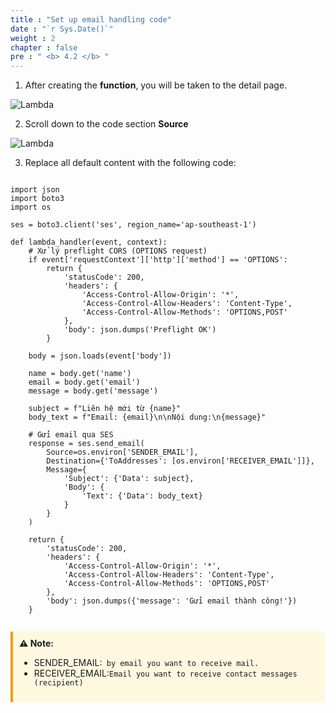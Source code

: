 ```yaml
---
title : "Set up email handling code"
date : "`r Sys.Date()`"
weight : 2
chapter : false
pre : " <b> 4.2 </b> "
---
```



1. After creating the **function**, you will be taken to the detail page.

![Lambda](/images/4.lambda/004.lambda.png)

2. Scroll down to the code section **Source**

![Lambda](/images/4.lambda/005.lambda.png)

3. Replace all default content with the following code:

<pre><code id="emailCode">
import json
import boto3
import os

ses = boto3.client('ses', region_name='ap-southeast-1')

def lambda_handler(event, context):
    # Xử lý preflight CORS (OPTIONS request)
    if event['requestContext']['http']['method'] == 'OPTIONS':
        return {
            'statusCode': 200,
            'headers': {
                'Access-Control-Allow-Origin': '*',
                'Access-Control-Allow-Headers': 'Content-Type',
                'Access-Control-Allow-Methods': 'OPTIONS,POST'
            },
            'body': json.dumps('Preflight OK')
        }

    body = json.loads(event['body'])

    name = body.get('name')
    email = body.get('email')
    message = body.get('message')

    subject = f"Liên hệ mới từ {name}"
    body_text = f"Email: {email}\n\nNội dung:\n{message}"

    # Gửi email qua SES
    response = ses.send_email(
        Source=os.environ['SENDER_EMAIL'],
        Destination={'ToAddresses': [os.environ['RECEIVER_EMAIL']]},
        Message={
            'Subject': {'Data': subject},
            'Body': {
                'Text': {'Data': body_text}
            }
        }
    )

    return {
        'statusCode': 200,
        'headers': {
            'Access-Control-Allow-Origin': '*',
            'Access-Control-Allow-Headers': 'Content-Type',
            'Access-Control-Allow-Methods': 'OPTIONS,POST'
        },
        'body': json.dumps({'message': 'Gửi email thành công!'})
    }

</code></pre>

<script>
function copyCode() {
  const text = document.getElementById("emailCode").innerText;
  navigator.clipboard.writeText(text).then(() => {
    alert("✅ Copied code!");
  });
}
</script>

<div style="border-left: 4px solid #f39c12; padding: 10px; background-color: #fff8e1;">
  <strong>⚠️ Note:</strong>
  <ul>
    <li>SENDER_EMAIL:<code> by email you want to receive mail.</code> </li>
    <li>RECEIVER_EMAIL:<code>Email you want to receive contact messages (recipient)</code></li>
  </ul>
</div>